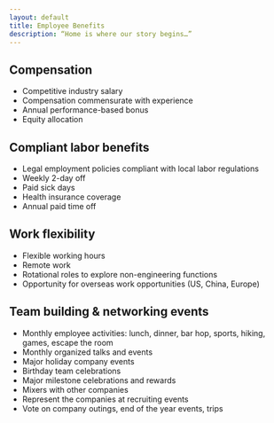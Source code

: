 ```yaml
---
layout: default
title: Employee Benefits
description: “Home is where our story begins…”
---
```


## Compensation
* Competitive industry salary
* Compensation commensurate with experience
* Annual performance-based bonus
* Equity allocation

## Compliant labor benefits
* Legal employment policies compliant with local labor regulations
* Weekly 2-day off
* Paid sick days
* Health insurance coverage
* Annual paid time off

## Work flexibility
* Flexible working hours
* Remote work 
* Rotational roles to explore non-engineering functions
* Opportunity for overseas work opportunities (US, China, Europe) 

## Team building & networking events
* Monthly employee activities: lunch, dinner, bar hop, sports, hiking, games, escape the room
* Monthly organized talks and events
* Major holiday company events
* Birthday team celebrations
* Major milestone celebrations and rewards
* Mixers with other companies
* Represent the companies at recruiting events
* Vote on company outings, end of the year events, trips